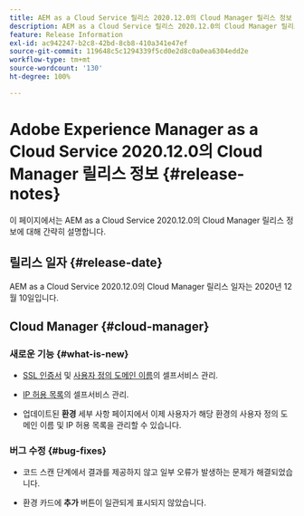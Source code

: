 ```yaml
---
title: AEM as a Cloud Service 릴리스 2020.12.0의 Cloud Manager 릴리스 정보
description: AEM as a Cloud Service 릴리스 2020.12.0의 Cloud Manager 릴리스 정보
feature: Release Information
exl-id: ac942247-b2c8-42bd-8cb8-410a341e47ef
source-git-commit: 119648c5c1294339f5cd0e2d8c0a0ea6304edd2e
workflow-type: tm+mt
source-wordcount: '130'
ht-degree: 100%

---
```


# Adobe Experience Manager as a Cloud Service 2020.12.0의 Cloud Manager 릴리스 정보 {#release-notes}

이 페이지에서는 AEM as a Cloud Service 2020.12.0의 Cloud Manager 릴리스 정보에 대해 간략히 설명합니다.

## 릴리스 일자 {#release-date}

AEM as a Cloud Service 2020.12.0의 Cloud Manager 릴리스 일자는 2020년 12월 10일입니다.

## Cloud Manager {#cloud-manager}

### 새로운 기능 {#what-is-new}

* [SSL 인증서](/help/implementing/cloud-manager/managing-ssl-certifications/introduction.md) 및 [사용자 정의 도메인 이름](/help/implementing/cloud-manager/custom-domain-names/introduction.md)의 셀프서비스 관리.

* [IP 허용 목록](/help/implementing/cloud-manager/ip-allow-lists/introduction.md)의 셀프서비스 관리.

* 업데이트된 **환경** 세부 사항 페이지에서 이제 사용자가 해당 환경의 사용자 정의 도메인 이름 및 IP 허용 목록을 관리할 수 있습니다.


### 버그 수정  {#bug-fixes}

* 코드 스캔 단계에서 결과를 제공하지 않고 일부 오류가 발생하는 문제가 해결되었습니다.

* 환경 카드에 **추가** 버튼이 일관되게 표시되지 않았습니다.
